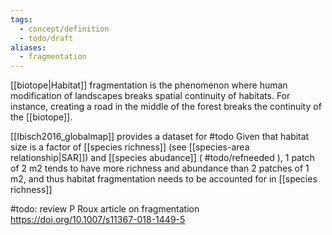 ```yaml
---
tags:
  - concept/definition
  - todo/draft
aliases:
  - fragmentation
---
```

[[biotope|Habitat]] fragmentation is the phenomenon where human modification of landscapes breaks spatial continuity of habitats. For instance, creating a road in the middle of the forest breaks the continuity of the [[biotope]].

[[Ibisch2016_globalmap]] provides a dataset for #todo
Given that habitat size is a factor of [[species richness]] (see [[species-area relationship|SAR]]) and [[species abudance]] ( #todo/refneeded ), 1 patch of 2 m2 tends to have more richness and abundance than 2 patches of 1 m2, and thus habitat fragmentation needs to be accounted for in [[species richness]]

#todo: review P Roux article on fragmentation https://doi.org/10.1007/s11367-018-1449-5